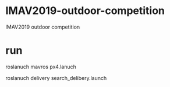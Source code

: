 # IMAV2019-outdoor-competition
IMAV2019 outdoor competition

# run
roslanuch mavros px4.lanuch

roslanuch delivery search_delibery.launch
